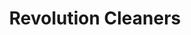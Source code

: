 ---
title: "Revolution Cleaners"
url: /denver/revolution-cleaners-platte-street/
shop: Wäscherei
---